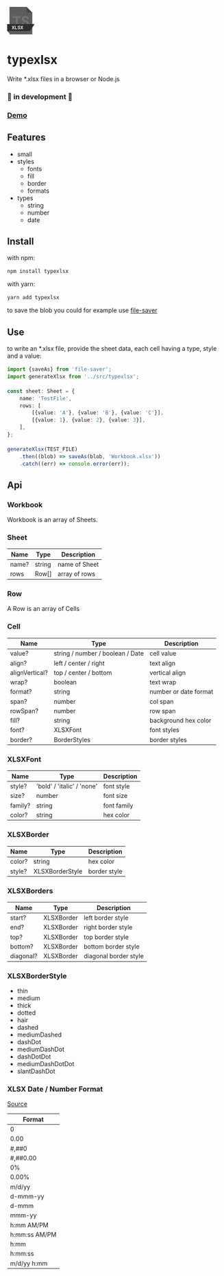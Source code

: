 ![favicon](assets/favicon64x64.png)

# typexlsx

Write \*.xlsx files in a browser or Node.js

### 🚨 in development 🚨

### [Demo](https://kuechlin.github.io/typexlsx/)

## Features

- small
- styles
    - fonts
    - fill
    - border
    - formats
- types
    - string
    - number
    - date

## Install

with npm:

    npm install typexlsx

with yarn:

    yarn add typexlsx

to save the blob you could for example use [file-saver](https://github.com/eligrey/FileSaver.js)

## Use

to write an \*.xlsx file, provide the sheet data, each cell having a type, style and a value:

```typescript
import {saveAs} from 'file-saver';
import generateXlsx from '../src/typexlsx';

const sheet: Sheet = {
    name: 'TestFile',
    rows: [
        [{value: 'A'}, {value: 'B'}, {value: 'C'}],
        [{value: 1}, {value: 2}, {value: 3}],
    ],
};

generateXlsx(TEST_FILE)
    .then((blob) => saveAs(blob, 'Workbook.xlsx'))
    .catch((err) => console.error(err));
```

## Api

### Workbook

Workbook is an array of Sheets.

### Sheet

| Name  | Type   | Description   |
| ----- | ------ | ------------- |
| name? | string | name of Sheet |
| rows  | Row[]  | array of rows |

### Row

A Row is an array of Cells

### Cell

| Name           | Type                             | Description           |
| -------------- | -------------------------------- | --------------------- |
| value?         | string / number / boolean / Date | cell value            |
| align?         | left / center / right            | text align            |
| alignVertical? | top / center / bottom            | vertical align        |
| wrap?          | boolean                          | text wrap             |
| format?        | string                           | number or date format |
| span?          | number                           | col span              |
| rowSpan?       | number                           | row span              |
| fill?          | string                           | background hex color  |
| font?          | XLSXFont                         | font styles           |
| border?        | BorderStyles                     | border styles         |

### XLSXFont

| Name    | Type                       | Description |
| ------- | -------------------------- | ----------- |
| style?  | 'bold' / 'italic' / 'none' | font style  |
| size?   | number                     | font size   |
| family? | string                     | font family |
| color?  | string                     | hex color   |

### XLSXBorder

| Name   | Type            | Description  |
| ------ | --------------- | ------------ |
| color? | string          | hex color    |
| style? | XLSXBorderStyle | border style |

### XLSXBorders

| Name      | Type       | Description           |
| --------- | ---------- | --------------------- |
| start?    | XLSXBorder | left border style     |
| end?      | XLSXBorder | right border style    |
| top?      | XLSXBorder | top border style      |
| bottom?   | XLSXBorder | bottom border style   |
| diagonal? | XLSXBorder | diagonal border style |

### XLSXBorderStyle

- thin
- medium
- thick
- dotted
- hair
- dashed
- mediumDashed
- dashDot
- mediumDashDot
- dashDotDot
- mediumDashDotDot
- slantDashDot

### XLSX Date / Number Format

[Source](https://xlsxwriter.readthedocs.io/format.html#format-set-num-format)

| Format                        |
|-------------------------------|
| 0                             |
| 0.00                          |
| #,##0                         |
| #,##0.00                      |
| 0%                            |
| 0.00%                         |
| m/d/yy                        |
| d-mmm-yy                      |
| d-mmm                         |
| mmm-yy                        |
| h:mm AM/PM                    |
| h:mm:ss AM/PM                 |
| h:mm                          |
| h:mm:ss                       |
| m/d/yy h:mm                   |